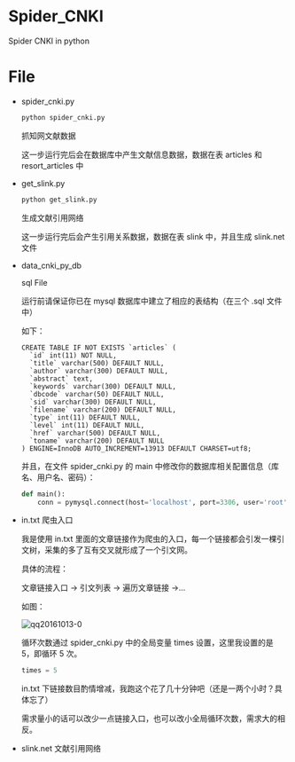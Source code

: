 # Spider_CNKI
Spider CNKI in python

# File
- spider_cnki.py
  ```python
  python spider_cnki.py
  ```
  抓知网文献数据

  这一步运行完后会在数据库中产生文献信息数据，数据在表 articles 和 resort_articles 中

- get_slink.py
  ```python
  python get_slink.py
  ```
  生成文献引用网络

  这一步运行完后会产生引用关系数据，数据在表 slink 中，并且生成 slink.net 文件

- data_cnki_py_db

  sql File

  运行前请保证你已在 mysql 数据库中建立了相应的表结构（在三个 .sql 文件中）

  如下：
  ```
  CREATE TABLE IF NOT EXISTS `articles` (
    `id` int(11) NOT NULL,
    `title` varchar(500) DEFAULT NULL,
    `author` varchar(300) DEFAULT NULL,
    `abstract` text,
    `keywords` varchar(300) DEFAULT NULL,
    `dbcode` varchar(50) DEFAULT NULL,
    `sid` varchar(300) DEFAULT NULL,
    `filename` varchar(200) DEFAULT NULL,
    `type` int(11) DEFAULT NULL,
    `level` int(11) DEFAULT NULL,
    `href` varchar(500) DEFAULT NULL,
    `toname` varchar(200) DEFAULT NULL
  ) ENGINE=InnoDB AUTO_INCREMENT=13913 DEFAULT CHARSET=utf8;
  ```

  并且，在文件 spider_cnki.py 的 main 中修改你的数据库相关配置信息（库名、用户名、密码）：

  ```python
  def main():
      conn = pymysql.connect(host='localhost', port=3306, user='root', passwd='', db='cnki_py_db', charset='utf8mb4', cursorclass=pymysql.cursors.DictCursor)
  ```

- in.txt
  爬虫入口

  我是使用 in.txt 里面的文章链接作为爬虫的入口，每一个链接都会引发一棵引文树，采集的多了互有交叉就形成了一个引文网。

  具体的流程：

  文章链接入口 -> 引文列表 -> 遍历文章链接 ->...

  如图：

  ![qq20161013-0](https://cloud.githubusercontent.com/assets/12579211/19353861/564aef54-9197-11e6-8c92-ed8d119f7f18.png)

  循环次数通过 spider_cnki.py 中的全局变量 times 设置，这里我设置的是 5，即循环 5 次。

  ```python
  times = 5
  ```

  in.txt 下链接数目酌情增减，我跑这个花了几十分钟吧（还是一两个小时？具体忘了）

  需求量小的话可以改少一点链接入口，也可以改小全局循环次数，需求大的相反。


- slink.net
  文献引用网络
